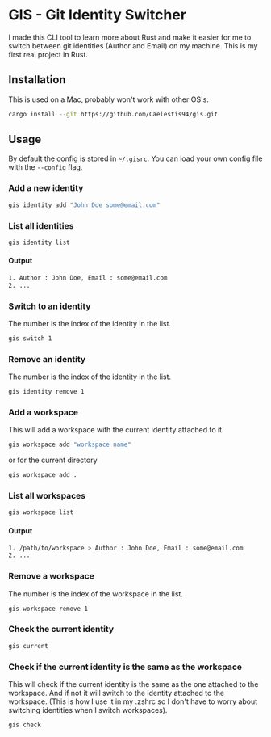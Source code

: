 # GIS - Git Identity Switcher

I made this CLI tool to learn more about Rust and make it easier for me to switch between git identities (Author and Email) on my machine. This is my first real project in Rust.

## Installation

This is used on a Mac, probably won't work with other OS's.

```bash
cargo install --git https://github.com/Caelestis94/gis.git
```

## Usage

By default the config is stored in `~/.gisrc`. You can load your own config file with the `--config` flag.

### Add a new identity

```bash
gis identity add "John Doe some@email.com"
```

### List all identities

```bash
gis identity list
```

#### Output

```bash
1. Author : John Doe, Email : some@email.com
2. ...
```

### Switch to an identity

The number is the index of the identity in the list.

```bash
gis switch 1
```

### Remove an identity

The number is the index of the identity in the list.

```bash
gis identity remove 1
```

### Add a workspace

This will add a workspace with the current identity attached to it.

```bash
gis workspace add "workspace name"
```

or for the current directory

```bash
gis workspace add .
```

### List all workspaces

```bash
gis workspace list
```

#### Output

```bash
1. /path/to/workspace > Author : John Doe, Email : some@email.com
2. ...
```

### Remove a workspace

The number is the index of the workspace in the list.

```bash
gis workspace remove 1
```

### Check the current identity

```bash
gis current
```

### Check if the current identity is the same as the workspace

This will check if the current identity is the same as the one attached to the workspace. And if not it will switch to the identity attached to the workspace. (This is how I use it in my .zshrc so I don't have to worry about switching identities when I switch workspaces).

```bash
gis check
```
